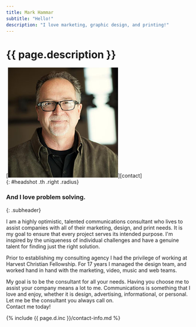 ```yaml
---
title: Mark Hammar
subtitle: "Hello!"
description: "I love marketing, graphic design, and printing!" 
---
```

# {{ page.description }}

[![mark][headshot]][contact]  
{: #headshot .th .right .radius}

### And I love problem solving.  
{: .subheader}

<div class="text-justify">
I am a highly optimistic, talented communications consultant who lives to assist companies with all of their marketing, design, and print needs. It is my goal to ensure that every project serves its intended purpose. I'm inspired by the uniqueness of individual challenges and have a genuine talent for finding just the right solution.  

Prior to establishing my consulting agency I had the privilege of working at Harvest Christian Fellowship. For 17 years I managed the design team, and worked hand in hand with the marketing, video, music and web teams.  

My goal is to be the consultant for all your needs. Having you choose me to assist your company means a lot to me. Communications is something that I love and enjoy, whether it is design, advertising, informational, or personal. Let me be the consultant you always call on.  
Contact me today!  
</div>

{% include {{ page.d.inc }}/contact-info.md %}

[headshot]: img/mark-hammar.jpg "Contact Mark Hammar"  
